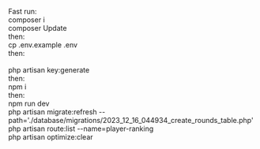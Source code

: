 Fast run:<br>
composer i<br>
composer Update<br>
then:<br>
cp .env.example .env<br>
then:<br><br>
php artisan key:generate<br>
then:<br>
npm i<br>
then:<br>
npm run dev<br>
php artisan migrate:refresh --path='./database/migrations/2023_12_16_044934_create_rounds_table.php' <br>
php artisan route:list --name=player-ranking<br>
php artisan optimize:clear<br>
